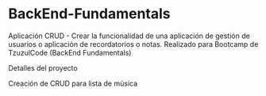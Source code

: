 # BackEnd-Fundamentals
Aplicación CRUD - Crear la funcionalidad de una aplicación de gestión de usuarios o aplicación de recordatorios o notas.
Realizado para Bootcamp de TzuzulCode (BackEnd Fundamentals)

Detalles del proyecto

Creación de CRUD para lista de música



